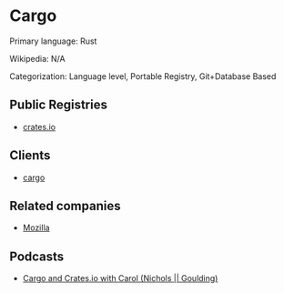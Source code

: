 # Cargo

Primary language: Rust

Wikipedia: N/A

Categorization: Language level, Portable Registry, Git+Database Based

## Public Registries

- [crates.io](https://crates.io/)

## Clients

- [cargo](https://github.com/rust-lang/cargo/)

## Related companies

- [Mozilla](https://mozilla.org/)

## Podcasts

- [Cargo and Crates.io with Carol (Nichols || Goulding)](https://manifest.fm/8)
